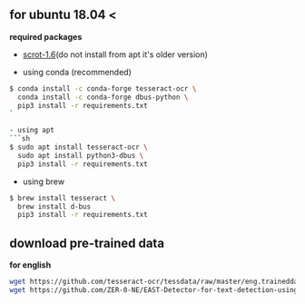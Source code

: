 ## for ubuntu 18.04 <

**required packages**
- [scrot-1.6](https://github.com/resurrecting-open-source-projects/scrot)(do not install from apt it's older version)





- using conda (recommended)
```sh
$ conda install -c conda-forge tesseract-ocr \
  conda install -c conda-forge dbus-python \
  pip3 install -r requirements.txt
`

- using apt
```sh
$ sudo apt install tesseract-ocr \
  sudo apt install python3-dbus \
  pip3 install -r requirements.txt
```

- using brew
```sh
$ brew install tesseract \
  brew install d-bus
  pip3 install -r requirements.txt
```

## download pre-trained data
**for english**
```sh
wget https://github.com/tesseract-ocr/tessdata/raw/master/eng.traineddata
wget https://github.com/ZER-0-NE/EAST-Detector-for-text-detection-using-OpenCV/raw/master/frozen_east_text_detection.pb
```





